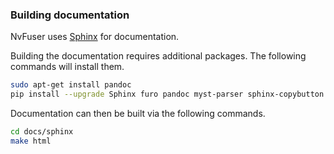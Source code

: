 <!--
 * SPDX-FileCopyrightText: Copyright (c) 2025-present NVIDIA CORPORATION & AFFILIATES.
 * All rights reserved.
 * SPDX-License-Identifier: BSD-3-Clause
-->

### Building documentation

NvFuser uses [Sphinx](https://www.sphinx-doc.org/en/master/) for documentation.

Building the documentation requires additional packages.  The following commands will install them.
```bash
sudo apt-get install pandoc
pip install --upgrade Sphinx furo pandoc myst-parser sphinx-copybutton nbsphinx nbsphinx-link sphinx-inline-tabs
```

Documentation can then be built via the following commands.
```bash
cd docs/sphinx
make html
```
